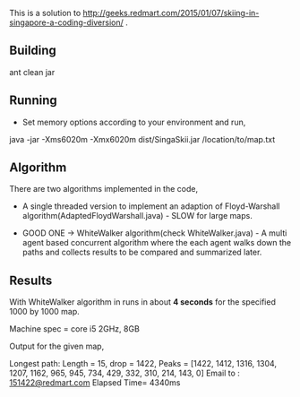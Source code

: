 This is a solution to http://geeks.redmart.com/2015/01/07/skiing-in-singapore-a-coding-diversion/ .

## Building

ant clean jar

## Running

- Set memory options according to your environment and run,

java -jar -Xms6020m -Xmx6020m dist/SingaSkii.jar /location/to/map.txt

## Algorithm

There are two algorithms implemented in the code,

- A single threaded version to implement an adaption of Floyd-Warshall algorithm(AdaptedFloydWarshall.java) - SLOW for large maps.

- GOOD ONE -> WhiteWalker algorithm(check WhiteWalker.java) - A multi agent based concurrent algorithm
where the each agent walks down the paths and collects results to be compared and summarized later.

## Results

With WhiteWalker algorithm in runs in about **4 seconds** for the specified 1000 by 1000 map.

Machine spec = core i5 2GHz, 8GB

Output for the given map,

Longest path: Length = 15, drop = 1422, Peaks = [1422, 1412, 1316, 1304, 1207, 1162, 965, 945, 734, 429, 332, 310, 214, 143, 0]
Email to : 151422@redmart.com
Elapsed Time= 4340ms
